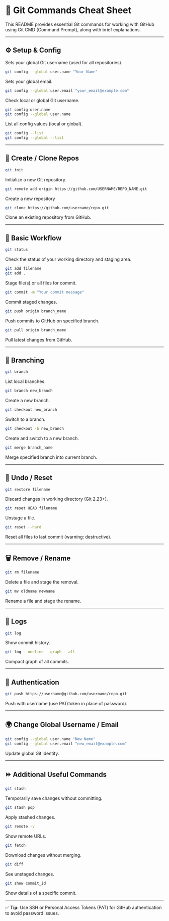 
# 🚀 Git Commands Cheat Sheet

This README provides essential Git commands for working with GitHub using Git CMD (Command Prompt), along with brief explanations.

---

## ⚙️ Setup & Config

Sets your global Git username (used for all repositories).
```bash
git config --global user.name "Your Name"
```

Sets your global email.
```bash
git config --global user.email "your_email@example.com"
```

Check local or global Git username.
```bash
git config user.name
git config --global user.name
```

List all config values (local or global).
```bash
git config --list
git config --global --list
```


---

## 📁 Create / Clone Repos

```bash
git init
```
Initialize a new Git repository.

```bash
git remote add origin https://github.com/USERNAME/REPO_NAME.git
```
Create a new repository

```bash
git clone https://github.com/username/repo.git
```
Clone an existing repository from GitHub.

---

## 📄 Basic Workflow

```bash
git status
```
Check the status of your working directory and staging area.

```bash
git add filename
git add .
```
Stage file(s) or all files for commit.

```bash
git commit -m "Your commit message"
```
Commit staged changes.

```bash
git push origin branch_name
```
Push commits to GitHub on specified branch.

```bash
git pull origin branch_name
```
Pull latest changes from GitHub.

---

## 🌿 Branching

```bash
git branch
```
List local branches.

```bash
git branch new_branch
```
Create a new branch.

```bash
git checkout new_branch
```
Switch to a branch.

```bash
git checkout -b new_branch
```
Create and switch to a new branch.

```bash
git merge branch_name
```
Merge specified branch into current branch.

---

## 🔄 Undo / Reset

```bash
git restore filename
```
Discard changes in working directory (Git 2.23+).

```bash
git reset HEAD filename
```
Unstage a file.

```bash
git reset --hard
```
Reset all files to last commit (warning: destructive).

---

## 🗑️ Remove / Rename

```bash
git rm filename
```
Delete a file and stage the removal.

```bash
git mv oldname newname
```
Rename a file and stage the rename.

---

## 📝 Logs

```bash
git log
```
Show commit history.

```bash
git log --oneline --graph --all
```
Compact graph of all commits.

---

## 🔑 Authentication

```bash
git push https://username@github.com/username/repo.git
```
Push with username (use PAT/token in place of password).

---

## 🌍 Change Global Username / Email

```bash
git config --global user.name "New Name"
git config --global user.email "new_email@example.com"
```
Update global Git identity.

---

## ⏩ Additional Useful Commands

```bash
git stash
```
Temporarily save changes without committing.

```bash
git stash pop
```
Apply stashed changes.

```bash
git remote -v
```
Show remote URLs.

```bash
git fetch
```
Download changes without merging.

```bash
git diff
```
See unstaged changes.

```bash
git show commit_id
```
Show details of a specific commit.

---

✅ **Tip:** Use SSH or Personal Access Tokens (PAT) for GitHub authentication to avoid password issues.
